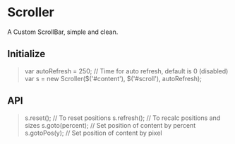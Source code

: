 Scroller
===========

A Custom ScrollBar, simple and clean.

Initialize
-------------

> var autoRefresh = 250; // Time for auto refresh, default is 0 (disabled)
> var s = new Scroller($('#content'), $('#scroll'), autoRefresh);

API
-------------

> s.reset(); // To reset positions
> s.refresh(); // To recalc positions and sizes
> s.goto(percent); // Set position of content by percent
> s.gotoPos(y); // Set position of content by pixel
